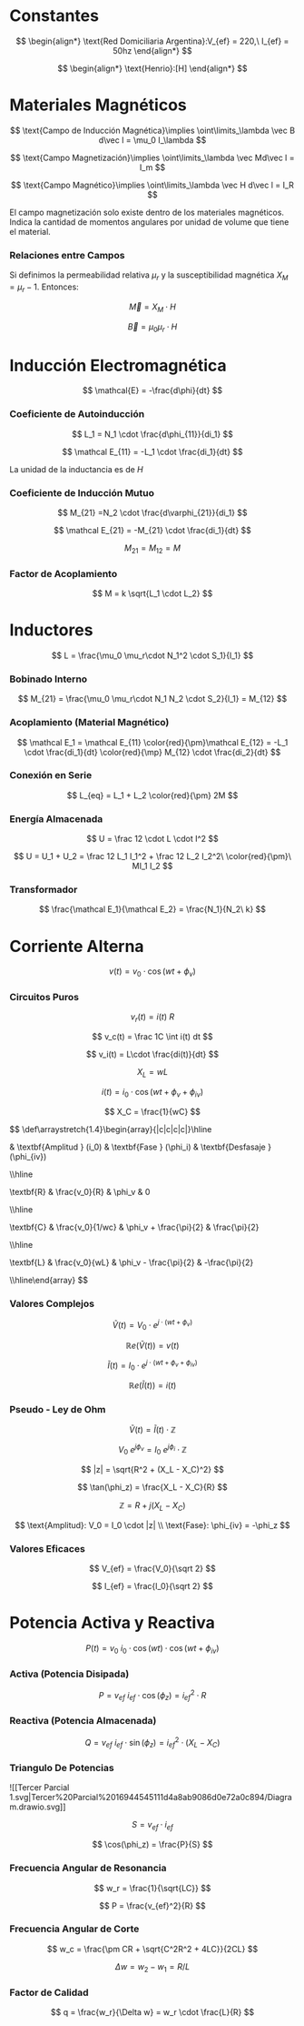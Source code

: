 # Constantes

$$
\begin{align*}
\text{Red Domiciliaria Argentina}:V_{ef} = 220,\ I_{ef} = 50hz
\end{align*}
$$

$$
\begin{align*}
\text{Henrio}:[H]
\end{align*}
$$

# Materiales Magnéticos

$$
\text{Campo de Inducción Magnética}\implies \oint\limits_\lambda \vec B d\vec l = \mu_0 I_\lambda
$$

$$
\text{Campo Magnetización}\implies \oint\limits_\lambda \vec Md\vec l = I_m
$$

$$
\text{Campo Magnético}\implies \oint\limits_\lambda \vec H d\vec l = I_R
$$

El campo magnetización solo existe dentro de los materiales magnéticos. Indica la cantidad de momentos angulares por unidad de volume que tiene el material.

### Relaciones entre Campos

Si definimos la permeabilidad relativa $\mu_r$ y la susceptibilidad magnética $X_M = \mu_r - 1$. Entonces:

$$
\vec M = X_M \cdot H
$$

$$
\vec B = \mu_0 \mu_r \cdot H
$$

# Inducción Electromagnética

$$
\mathcal{E} = -\frac{d\phi}{dt}
$$

### Coeficiente de Autoinducción

$$
L_1 = N_1 \cdot \frac{d\phi_{11}}{di_1} 
$$

$$
\mathcal E_{11} = -L_1 \cdot \frac{di_1}{dt}
$$

La unidad de la inductancia es de $H$

### Coeficiente de Inducción Mutuo

$$
M_{21} =N_2 \cdot \frac{d\varphi_{21}}{di_1} 
$$

$$
\mathcal E_{21} = -M_{21} \cdot \frac{di_1}{dt}
$$

$$
M_{21} = M_{12} = M
$$

### Factor de Acoplamiento

$$
M = k \sqrt{L_1 \cdot L_2}
$$

# Inductores

$$
L = \frac{\mu_0 \mu_r\cdot N_1^2 \cdot S_1}{l_1}
$$

### Bobinado Interno

$$
M_{21} = \frac{\mu_0 \mu_r\cdot  N_1 N_2 \cdot S_2}{l_1} = M_{12}
$$

### Acoplamiento (Material Magnético)

$$
\mathcal E_1 = \mathcal E_{11} \color{red}{\pm}\mathcal E_{12}  = -L_1 \cdot \frac{di_1}{dt} \color{red}{\mp} M_{12} \cdot \frac{di_2}{dt}
$$

### Conexión en Serie

$$
L_{eq} = L_1 + L_2 \color{red}{\pm} 2M
$$

### Energía Almacenada

$$
U = \frac 12 \cdot L \cdot I^2
$$

$$
U = U_1 + U_2 = \frac 12 L_1 I_1^2 + \frac 12 L_2 I_2^2\ \color{red}{\pm}\  MI_1 I_2
$$

### Transformador

$$
\frac{\mathcal E_1}{\mathcal E_2} = \frac{N_1}{N_2\ k}
$$

# Corriente Alterna

$$
v(t) = v_0 \cdot \cos(wt + \phi_v)
$$

### Circuitos Puros

$$
v_r(t) = i(t)\ R
$$

$$
v_c(t) = \frac 1C \int i(t) dt
$$

$$
v_i(t) = L\cdot \frac{di(t)}{dt}
$$

$$
X_L = wL
$$

$$
i(t) = i_0 \cdot \cos(wt + \phi_v + \phi_{iv})
$$

$$
X_C = \frac{1}{wC}
$$

$$
\def\arraystretch{1.4}\begin{array}{|c|c|c|c|}\hline

& \textbf{Amplitud } (i_0)  &
\textbf{Fase } (\phi_i) & \textbf{Desfasaje } (\phi_{iv})

\\\hline

\textbf{R} & 
\frac{v_0}{R} &
\phi_v &
0

\\\hline

\textbf{C} &
\frac{v_0}{1/wc} &
\phi_v + \frac{\pi}{2} &
\frac{\pi}{2}

\\\hline

\textbf{L} &
\frac{v_0}{wL} &
\phi_v - \frac{\pi}{2} &
-\frac{\pi}{2}

\\\hline\end{array}
$$

### Valores Complejos

$$
\tilde V(t) = V_0 \cdot e^{j\cdot(wt + \phi_v)}
$$

$$
\mathbb{R} e(\tilde V(t)) = v(t)
$$

$$
\tilde I(t) = I_0 \cdot e^{j\cdot(wt + \phi_v + \phi_{iv})}
$$

$$
\mathbb{R} e(\tilde I(t)) = i(t)
$$

### Pseudo - Ley de Ohm

$$
\tilde V(t) = \tilde I(t) \cdot \mathbb{Z}
$$

$$
V_0\ e^{j\phi_v} = I_0\ e^{j\phi_i} \cdot \mathbb{Z}
$$

$$
|z| = \sqrt{R^2 + (X_L - X_C)^2}
$$

$$
\tan(\phi_z)  = \frac{X_L - X_C}{R}
$$

$$
\mathbb{Z} = R + j(X_L - X_C)
$$

$$
\text{Amplitud}: V_0 = I_0 \cdot |z| \\
\text{Fase}: \phi_{iv} = -\phi_z
$$

### Valores Eficaces

$$
V_{ef} = \frac{V_0}{\sqrt 2}
$$

$$
I_{ef} = \frac{I_0}{\sqrt 2}
$$

# Potencia Activa y Reactiva

$$
P(t) = v_0\ i_0 \cdot \cos(wt) \cdot \cos(wt +\phi_{iv})
$$

### Activa (Potencia Disipada)

$$
P = v_{ef}\ i_{ef} \cdot \cos(\phi_z)=i_{ef}^2 \cdot R
$$

### Reactiva (Potencia Almacenada)

$$
Q = v_{ef}\ i_{ef} \cdot  \sin(\phi_z) = i_{ef}^2 \cdot (X_L - X_C)
$$

### Triangulo De Potencias

![[Tercer Parcial 1.svg|Tercer%20Parcial%2016944545111d4a8ab9086d0e72a0c894/Diagram.drawio.svg]]

$$
S = v_{ef} \cdot i_{ef}
$$

$$
\cos(\phi_z) = \frac{P}{S}
$$

### Frecuencia Angular de Resonancia

$$
w_r = \frac{1}{\sqrt{LC}}
$$

$$
P = \frac{v_{ef}^2}{R}
$$

### Frecuencia Angular de Corte

$$
w_c = \frac{\pm CR + \sqrt{C^2R^2 + 4LC}}{2CL}
$$

$$
\Delta w = w_2 - w_1 = R/L
$$

### Factor de Calidad

$$
q = \frac{w_r}{\Delta w} = w_r \cdot \frac{L}{R}
$$